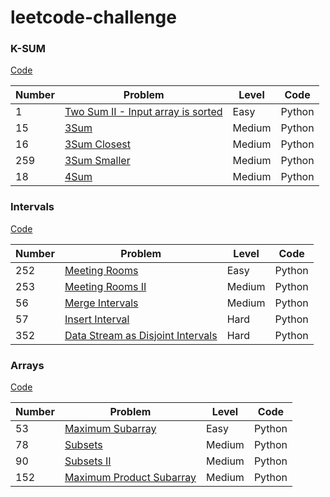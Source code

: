 # leetcode-challenge

### K-SUM
[Code](https://github.com/cl3080/leetcode-challenge/blob/master/K-SUM/K-SUM.md)

| Number | Problem | Level | Code |   
| ----- | --- | -----|----|
| 1  | [Two Sum II - Input array is sorted](https://leetcode.com/problems/two-sum-ii-input-array-is-sorted/)  |  Easy| Python|
| 15  | [3Sum](https://leetcode.com/problems/3sum/)  | Medium| Python|    
| 16  | [3Sum Closest](https://leetcode.com/problems/3sum-closest/)  | Medium| Python|  
| 259 | [3Sum Smaller](https://leetcode.com/problems/3sum-smaller/)  | Medium| Python|
| 18 | [4Sum](https://leetcode.com/problems/4sum/)  | Medium| Python|

### Intervals
[Code](https://github.com/cl3080/leetcode-challenge/blob/master/Intervals/Intervals.md)

| Number | Problem | Level | Code |     
| ----- | --- | -----|----|  
| 252  | [Meeting Rooms](https://leetcode.com/problems/meeting-rooms/)  |  Easy| Python|    
| 253  | [Meeting Rooms II](https://leetcode.com/problems/meeting-rooms-ii/)  | Medium| Python|
| 56  | [Merge Intervals](https://leetcode.com/problems/merge-intervals/)  | Medium| Python|       
| 57  | [Insert Interval](https://leetcode.com/problems/insert-interval/)  | Hard| Python|
| 352  | [Data Stream as Disjoint Intervals](https://leetcode.com/problems/data-stream-as-disjoint-intervals/)  | Hard| Python|

### Arrays
[Code](https://github.com/cl3080/leetcode-challenge/blob/master/Array/Array.md)

| Number | Problem | Level | Code |  
| ----- | --- | -----|----|                 
| 53  | [Maximum Subarray](https://leetcode.com/problems/maximum-subarray/)  |  Easy| Python|  
| 78  | [Subsets](https://leetcode.com/problems/subsets/)|  Medium| Python|        
| 90  | [Subsets II](https://leetcode.com/problems/subsets-ii/)  |  Medium| Python|  
| 152  | [Maximum Product Subarray](https://leetcode.com/problems/maximum-product-subarray/)|  Medium| Python|
